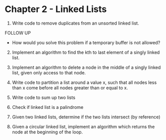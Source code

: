 # Chapter 2 - Linked Lists

1.  Write code to remove duplicates from an unsorted linked list.

 FOLLOW UP
  * How would you solve this problem if a temporary buffer is not allowed?

2. Implement an algorithm to find the kth to last element of a singly linked list.

3. Implement an algorithm to delete a node in the middle of a singly linked list, given only access to that node.

4. Write code to partition a list around a value x, such that all nodes less than x come before all nodes greater than or equal to x.

5. Write code to sum up two lists

6. Check if linked list is a palindrome

7. Given two linked lists, determine if the two lists intersect (by reference)

8. Given a circular linked list, implement an algorithm which returns the node at the beginning of the loop.
